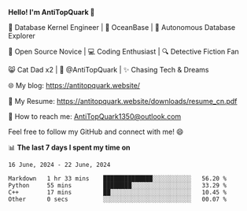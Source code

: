 
**Hello! I'm AntiTopQuark 👋**

🔧 Database Kernel Engineer | 🌊 OceanBase | 🤖 Autonomous Database Explorer

🌱 Open Source Novice | 💻 Coding Enthusiast | 🔍 Detective Fiction Fan

😸 Cat Dad x2 | 🎉 @AntiTopQuark | ✨ Chasing Tech & Dreams

🌐 My blog: https://antitopquark.website/

📄 My Resume: https://antitopquark.website/downloads/resume_cn.pdf

📧 How to reach me: AntiTopQuark1350@outlook.com

Feel free to follow my GitHub and connect with me! 😄

📊 **The last 7 days I spent my time on** 

<!--START_SECTION:waka-->
```text
16 June, 2024 - 22 June, 2024

Markdown   1 hr 33 mins    ██████████████░░░░░░░░░░░   56.20 % 
Python     55 mins         ████████░░░░░░░░░░░░░░░░░   33.29 % 
C++        17 mins         ██░░░░░░░░░░░░░░░░░░░░░░░   10.45 % 
Other      0 secs          ░░░░░░░░░░░░░░░░░░░░░░░░░   00.07 %
```
<!--END_SECTION:waka-->


